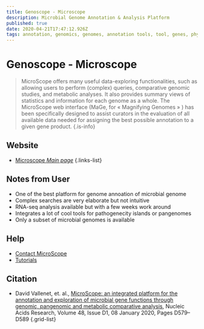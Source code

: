 ```yaml
---
title: Genoscope - Microscope
description: Microbial Genome Annotation & Analysis Platform
published: true
date: 2020-04-21T17:47:12.926Z
tags: annotation, genomics, genomes, annotation tools, tool, genes, phylogeny, proteins, comparative genomics, metabolic reconstruction
---
```


# Genoscope - Microscope

> MicroScope offers many useful data-exploring functionalities, such as allowing users to perform (complex) queries, comparative genomic studies, and metabolic analyses. It also provides summary views of statistics and information for each genome as a whole.
&NewLine;
The MicroScope web interface (MaGe, for « Magnifying Genomes » ) has been specifically designed to assist curators in the evaluation of all available data needed for assigning the best possible annotation to a given gene product.
{.is-info}

## Website

- [Microscope *Main page*](https://mage.genoscope.cns.fr/microscope/home/index.php)
{.links-list}

## Notes from User
- One of the best platform for genome annoation of microbial genome
- Complex searches are very elaborate but not intuitive 
- RNA-seq analysis available but with a few weeks work around
- Integrates a lot of cool tools for pathogenecity islands or pangenomes
- Only a subset of microbial genomes is available 

## Help 
- [Contact MicroScope](https://mage.genoscope.cns.fr/microscope/about/contact.php?)
- [Tutorials](https://microscope.readthedocs.io/en/v3.14.0/)


## Citation

- David Vallenet, et. al., [MicroScope: an integrated platform for the annotation and exploration of microbial gene functions through genomic, pangenomic and metabolic comparative analysis](https://doi.org/10.1093/nar/gkz926), Nucleic Acids Research, Volume 48, Issue D1, 08 January 2020, Pages D579–D589
{.grid-list}